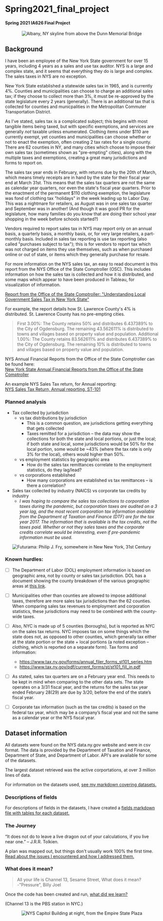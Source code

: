 # Spring2021_final_project
#### Spring 2021 IA626 Final Project


<center>
    <img src="https://media.gettyimages.com/photos/highway-to-albany-new-york-state-capitol-skyline-and-government-picture-id661898406?s=2048x2048" title="Albany, NY skyline from above the Dunn Memorial Bridge; OSC is the building on the right which looks like a HoJo's" alt="Albany, NY skyline from above the Dunn Memorial Bridge">
    </center>

## Background

I have been an employee of the New York State government for over 15 years, including 4 years as a sales and use tax auditor.  NYS is a large and complex state, and it seems that everything they do is large and complex.  The sales taxes in NYS are no exception.

New York State established a statewide sales tax in 1965, and is currently 4%.  Counties and municipalities can choose to charge an additional sales tax; if they choose to collect more than 3%, it must be re-approved by the state legislature every 2 years (generally).  There is an additional tax that is collected for counties and municpalities in the Metropolitan Commuter Transportation District.

As I've stated, sales tax is a complicated subject; this begins with most tangible items being taxed, but with specific exemptions, and services are generally <i>not</i> taxable unless enumerated.  Clothing items under &#36;110 are currently exempt, yet counties and municipalities can choose whether or not to enact the exemption, often creating 2 tax rates for a single county.  There are 62 counties in NY, and many cities which choose to impose their own sales tax (sometimes shown as "pre-empting" cities), along with the multiple taxes and exemptions, creating a great many jurisdictions and forms to report on.

The sales tax year ends in February, with returns due by the 20th of March, which means timely receipts are in hand by the state for their fiscal year end at March 31st.  This means that the sales tax quarters are not the same as calendar year quarters, nor even the state's fiscal year quarters.  Prior to the enactment of the permanent &#36;110 clothing exemption, the legislature was fond of clothing tax "holidays" in the week leading up to Labor Day.  This was a nightmare for retailers, as August was in one sales tax quarter and September was in another!  (And though it was good PR for the legislature, how many families do you know that are doing their school year shopping in the week before schools started?)

Vendors required to report sales tax in NYS may report only on an annual basis, a quarterly basis, a monthly basis, or, for very large retailers, a part-monthly basis.  Included in sales tax reporting is use tax reporting (also called "purchases subject to tax"); this is for vendors to report tax which was not charged on items they use themselves, such as when purchased online or out of state, or items which they generally purchase for resale.

For more information on the NYS sales tax, an easy to read document is this report from the NYS Office of the State Comptroller (OSC).  This includes information on how the sales tax is collected and how it is distributed, and some maps which appear to have been produced in Tableau, for visualization of information.

[Report from the Office of the State Comptroller: "Understanding Local Government Sales Tax in New York State"](https://www.osc.state.ny.us/files/local-government/publications/pdf/understanding-local-government-sales-tax-in-nys-2020-update.pdf)

For example, the report details how St. Lawrence County's 4% is distributed.  St. Lawrence County has no pre-empting cities.

>First 3.00%: The County retains 50% and distributes 6.437389% to the City of Ogdensburg. The remaining 43.562611% is distributed to towns and villages based on property value and population. Additional 1.00%: The County retains 83.562611% and distributes 6.437389% to the City of Ogdensburg. The remaining 10% is distributed to towns and villages based on property value and population.

NYS Annual Financial Reports from the Office of the State Comptroller can be found here:
<br>[New York State Annual Financial Reports from the Office of the State Comptroller](https://www.osc.state.ny.us/reports/finance)

An example NYS Sales Tax return, for Annual reporting:
<br>[NYS Sales Tax Return, Annual reporting, ST-101](https://www.tax.ny.gov/pdf/current_forms/st/st101_fill_in.pdf)

### Planned analysis

* Tax collected by jurisdiction 
    * vs tax distributions by jurisdiction
        * This is a common question, are jurisdictions getting everything that gets collected
        * Taxes remitted for a jurisdiction – the data may show the collections for both the state and local portions, or just the local; if both state and local, some jurisdictions would be 50% for the local portion, some would be ~43% (where the tax rate is only 3% for the local), others would higher than 50%.
    * vs employment statistics by geographic area
        * How do the sales tax remittances correlate to the employment statistics, do they lag/lead?
    * vs corporations established
        * How many corporations are established vs tax remittances – is there a correlation?
* Sales tax collected by industry (NAICS) vs corporate tax credits by industry
    * <i>I was hoping to compare the sales tax collections to corporation taxes during the pandemic, but corporation taxes are audited on a 3 year lag, and the most recent corporation tax information available from the Department of Taxation and Finance (DTF) are for the tax year 2017.  The information that is available is the tax credits, not the taxes paid.  Whether or not they sales taxes and the corporate credits correlate would be interesting, even if pre-pandemic information must be used.</i>


<p align="center">
<center>
    <img src="https://media.giphy.com/media/3oKIPa2TdahY8LAAxy/giphy.gif" alt="Futurama: Philip J. Fry, somewhere in New New York, 31st Century" title="Futurama: Philip J. Fry, somewhere in New New York, 31st Century" />
    </p>
</center>

### Known hurdles:

- [ ] The Department of Labor (DOL) employment information is based on geographic area, not by county or sales tax jurisdiction.  DOL has a document showing the county breakdown of the various geographic areas at [this link](https://statistics.labor.ny.gov/lsgeog.shtm).

- [ ] Municipalities other than counties are allowed to impose additional taxes, therefore are more sales tax jurisdictions than the 62 counties.  When comparing sales tax revenues to employment and corporation statistics, these jurisdictions may need to be combined with the county-wide taxes.

- [ ] Also, NYC is made up of 5 counties (boroughs), but is reported as NYC on the sales tax returns.  NYC imposes tax on some things which the state does not, as opposed to other counties, which generally tax either at the state portion or the state + local portions (a noted exception – clothing, which is reported on a separate form).  Tax forms and information:
    * https://www.tax.ny.gov/forms/annual_filer_forms_st101_series.htm
    * https://www.tax.ny.gov/pdf/current_forms/st/st101_fill_in.pdf

- [ ] As stated, sales tax quarters are on a February year end.  This needs to be kept in mind when comparing to the other data sets.  The state operates on a 3/31 fiscal year, and the returns for the sales tax year ended February 28(29) are due by 3/20, before the end of the state’s fiscal year.

- [ ] Corporate tax information (such as the tax credits) is based on the federal tax year, which may be a company’s fiscal year and not the same as a calendar year or the NYS fiscal year.

## Dataset information

All datasets were found on the NYS data.ny.gov website and were in csv format.  The data is provided by the Department of Taxation and Finance, Department of State, and Department of Labor.  API's are available for some of the datasets.

The largest dataset retrieved was the active corportations, at over 3 million lines of data.

For information on the datasets used, [see my markdown covering datasets.](datasets.md)

### Descriptions of fields

For descriptions of fields in the datasets, I have created a [fields markdown file with tables for each dataset.](fields.md)

### The Journey

“It does not do to leave a live dragon out of your calculations, if you live near one.” – J.R.R. Tolkien.

A plan was mapped out, but things don't usually work 100% the first time.  [Read about the issues I encountered and how I addressed them.](journey.md)

### What does it mean?

>All your life is Channel 13, Sesame Street, What does it mean?
><br>-"Pressure", Billy Joel

Once the code has been created and run, [what did we learn?](findings.md)

(Channel 13 is the PBS station in NYC.)

<center>
    <img src="https://media.gettyimages.com/photos/new-york-state-capitol-building-at-night-albany-picture-id136330095?s=2048x2048" title="NYS Capitol Building at night, from the Empire State Plaza" alt="NYS Capitol Building at night, from the Empire State Plaza">
</center>